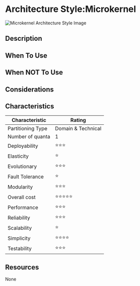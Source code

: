 # Architecture Style:Microkernel

![Microkernel Architecture Style Image](https://fundamentalsofsoftwarearchitecture.com/images/book/fosa_1201.png)

## Description

## When To Use

## When NOT To Use

## Considerations

## Characteristics
| Characteristic    | Rating       |
| ---               | ---          |
| Partitioning Type | Domain & Technical    |
| Number of quanta  | 1            |
| Deployability     | ⭐⭐⭐      |
| Elasticity        | ⭐           |
| Evolutionary      | ⭐⭐⭐      |
| Fault Tolerance   | ⭐           |
| Modularity        | ⭐⭐⭐      |
| Overall cost      | ⭐⭐⭐⭐⭐ |
| Performance       | ⭐⭐⭐      |
| Reliability       | ⭐⭐⭐      |
| Scalability       | ⭐           |
| Simplicity        | ⭐⭐⭐⭐ |
| Testability       | ⭐⭐⭐        |

## Resources

None